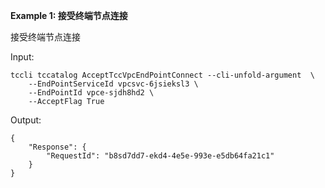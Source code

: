 **Example 1: 接受终端节点连接**

接受终端节点连接

Input: 

```
tccli tccatalog AcceptTccVpcEndPointConnect --cli-unfold-argument  \
    --EndPointServiceId vpcsvc-6jsieksl3 \
    --EndPointId vpce-sjdh8hd2 \
    --AcceptFlag True
```

Output: 
```
{
    "Response": {
        "RequestId": "b8sd7dd7-ekd4-4e5e-993e-e5db64fa21c1"
    }
}
```


